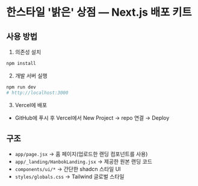 # 한스타일 '밝은' 상점 — Next.js 배포 키트

## 사용 방법
1) 의존성 설치
```bash
npm install
```

2) 개발 서버 실행
```bash
npm run dev
# http://localhost:3000
```

3) Vercel에 배포
- GitHub에 푸시 후 Vercel에서 New Project → repo 연결 → Deploy

## 구조
- `app/page.jsx` → 홈 페이지(업로드한 랜딩 컴포넌트를 사용)
- `app/_landing/HanbokLanding.jsx` → 제공한 원본 랜딩 코드
- `components/ui/*` → 간단한 shadcn 스타일 UI
- `styles/globals.css` → Tailwind 글로벌 스타일
